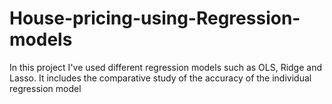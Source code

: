 # House-pricing-using-Regression-models
In this project I've used different regression models such as OLS, Ridge and Lasso. It includes the comparative study of the accuracy of the individual regression model
